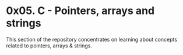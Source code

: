 # 0x05. C - Pointers, arrays and strings
This section of the repository concentrates on learning about concepts related to pointers, arrays & strings.
